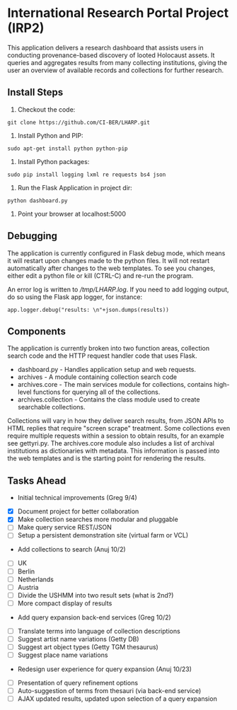 # International Research Portal Project (IRP2)

This application delivers a research dashboard that assists users in conducting provenance-based discovery of looted Holocaust assets. It queries and aggregates results from many collecting institutions, giving the user an overview of available records and collections for further research.

## Install Steps

1. Checkout the code:
```
git clone https://github.com/CI-BER/LHARP.git
```
1. Install Python and PIP:
```
sudo apt-get install python python-pip
```
1. Install Python packages:
```
sudo pip install logging lxml re requests bs4 json
```
1. Run the Flask Application in project dir:
```
python dashboard.py
```
1. Point your browser at localhost:5000

## Debugging

The application is currently configured in Flask debug mode, which means it will restart upon changes made to the python files. It will not restart automatically after changes to the web templates. To see you changes, either edit a python file or kill (CTRL-C) and re-run the program.

An error log is written to */tmp/LHARP.log*. If you need to add logging output, do so using the Flask app logger, for instance:

    app.logger.debug("results: \n"+json.dumps(results))

## Components

The application is currently broken into two function areas, collection search code
and the HTTP request handler code that uses Flask.

* dashboard.py - Handles application setup and web requests.
* archives - A module containing collection search code
* archives.core - The main services module for collections, contains high-level functions for querying all of the collections.
* archives.collection - Contains the class module used to create searchable collections.

Collections will vary in how they deliver search results, from JSON APIs to HTML replies that require "screen scrape" treatment. Some collections even require multiple requests within a session to obtain results, for an example see gettyri.py. The archives.core module also includes a list of archival institutions as dictionaries with metadata. This information is passed into the web templates and is the starting point for rendering the results.

## Tasks Ahead

+ Initial technical improvements (Greg 9/4)
 + [x] Document project for better collaboration
 + [x] Make collection searches more modular and pluggable
 + [ ] Make query service REST/JSON
 + [ ] Setup a persistent demonstration site (virtual farm or VCL)
+ Add collections to search (Anuj 10/2)
 + [ ] UK
 + [ ] Berlin
 + [ ] Netherlands
 + [ ] Austria
 + [ ] Divide the USHMM into two result sets (what is 2nd?)
 + [ ] More compact display of results
+ Add query expansion back-end services (Greg 10/2)
 + [ ] Translate terms into language of collection descriptions
 + [ ] Suggest artist name variations (Getty DB)
 + [ ] Suggest art object types (Getty TGM thesaurus)
 + [ ] Suggest place name variations
+ Redesign user experience for query expansion (Anuj 10/23)
 + [ ] Presentation of query refinement options
 + [ ] Auto-suggestion of terms from thesauri (via back-end service)
 + [ ] AJAX updated results, updated upon selection of a query expansion
